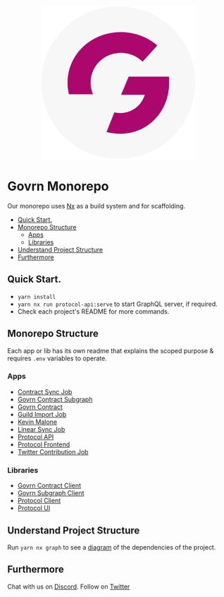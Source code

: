 <p align="center"><img src="./apps/protocol-frontend/src/assets/govrn-logo.png" width="350" alt="Govrn Logo"></p>

# Govrn Monorepo

Our monorepo uses [Nx](https://nx.dev/getting-started/intro) as a build system and for scaffolding.

- [Quick Start.](#quick-start)
- [Monorepo Structure](#monorepo-structure)
  - [Apps](#apps)
  - [Libraries](#libraries)
- [Understand Project Structure](#understand-project-structure)
- [Furthermore](#furthermore)

## Quick Start.

- `yarn install`
- `yarn nx run protocol-api:serve` to start GraphQL server, if required.
- Check each project's README for more commands.

## Monorepo Structure

Each app or lib has its own readme that explains the scoped purpose & requires `.env` variables to operate.

### Apps

- [Contract Sync Job](./apps/contract-sync-job)
- [Govrn Contract Subgraph](./apps/govrn-contract-subgraph)
- [Govrn Contract](./apps/govrn-contract)
- [Guild Import Job](./apps/guild-import-job)
- [Kevin Malone](./apps/kevin-malone)
- [Linear Sync Job](./apps/linear-sync-job)
- [Protocol API](./apps/protocol-api)
- [Protocol Frontend](./apps/protocol-frontend)
- [Twitter Contribution Job](./apps/twitter-contribution-job)

### Libraries

- [Govrn Contract Client](./libs/govrn-contract-client)
- [Govrn Subgraph Client](./libs/govrn-subgraph-client)
- [Protocol Client](./libs/protocol-client)
- [Protocol UI](./libs/protocol-ui)

## Understand Project Structure

Run `yarn nx graph` to see a [diagram](https://nx.dev/cli/dep-graph) of the dependencies of the project.

## Furthermore

Chat with us on [Discord](https://discord.gg/3e36ZHU5aG). Follow on [Twitter](https://twitter.com/govrnHQ)
